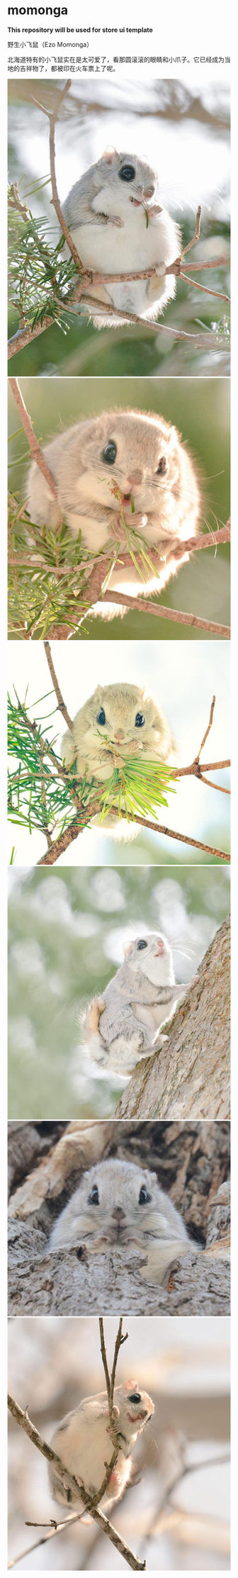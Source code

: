 # momonga
**This repository will be used for store ui template**

野生小飞鼠（Ezo Momonga）

北海道特有的小飞鼠实在是太可爱了，看那圆滚滚的眼睛和小爪子。它已经成为当地的吉祥物了，都被印在火车票上了呢。

![momonga01.jpg](projectImg/momonga01.jpg)
![momonga02.jpg](projectImg/momonga02.jpg)
![momonga03.jpg](projectImg/momonga03.jpg)
![momonga04.jpg](projectImg/momonga04.jpg)
![momonga05.jpg](projectImg/momonga05.jpg)
![momonga06.jpg](projectImg/momonga06.jpg)